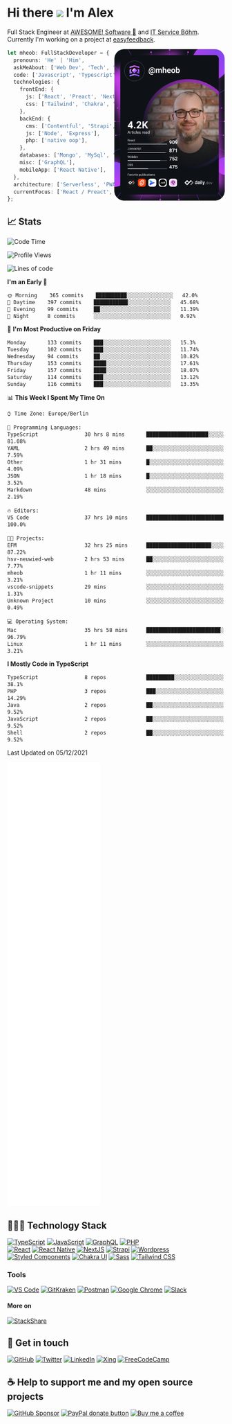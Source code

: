 # Hi there <img src="https://media.giphy.com/media/hvRJCLFzcasrR4ia7z/giphy.gif" width="25px"> I'm Alex

Full Stack Engineer at [AWESOME! Software 🚀](https://awesome-software.de/) and
[IT Service Böhm](https://www.its-boehm.de).\
Currently I'm working on a project at [easyfeedback](https://easy-feedback.de/).

<a href="https://app.daily.dev/mheob">
  <img
    align="right"
    width="256"
    src="https://raw.githubusercontent.com/mheob/mheob/devcard/devcard.svg"
    alt="Alexander Böhm's daily.dev Card"
  />
</a>

```ts
let mheob: FullStackDeveloper = {
  pronouns: 'He' | 'Him',
  askMeAbout: ['Web Dev', 'Tech', 'Soccer', 'Open Source'],
  code: ['Javascript', 'Typescript', 'PHP'],
  technologies: {
    frontEnd: {
      js: ['React', 'Preact', 'NextJS'],
      css: ['Tailwind', 'Chakra', 'Styled-Components'],
    },
    backEnd: {
      cms: ['Contentful', 'Strapi', 'WordPress', 'Craft CMS'],
      js: ['Node', 'Express'],
      php: ['native oop'],
    },
    databases: ['Mongo', 'MySql', 'SQLite'],
    misc: ['GraphQL'],
    mobileApp: ['React Native'],
  },
  architecture: ['Serverless', 'PWA', 'SPA'],
  currentFocus: ['React / Preact', 'NextJS', 'Open Source'],
};
```

## 📈 Stats

<!--START_SECTION:waka-->

![Code Time](http://img.shields.io/badge/Code%20Time-1%2C517%20hrs%2030%20mins-blue)

![Profile Views](http://img.shields.io/badge/Profile%20Views-290-blue)

![Lines of code](https://img.shields.io/badge/From%20Hello%20World%20I%27ve%20Written-142%20Thousand%20lines%20of%20code-blue)

**I'm an Early 🐤**

```text
🌞 Morning    365 commits    ██████████░░░░░░░░░░░░░░░   42.0%
🌆 Daytime    397 commits    ███████████░░░░░░░░░░░░░░   45.68%
🌃 Evening    99 commits     ██░░░░░░░░░░░░░░░░░░░░░░░   11.39%
🌙 Night      8 commits      ░░░░░░░░░░░░░░░░░░░░░░░░░   0.92%
```

📅 **I'm Most Productive on Friday**

```text
Monday       133 commits    ███░░░░░░░░░░░░░░░░░░░░░░   15.3%
Tuesday      102 commits    ███░░░░░░░░░░░░░░░░░░░░░░   11.74%
Wednesday    94 commits     ██░░░░░░░░░░░░░░░░░░░░░░░   10.82%
Thursday     153 commits    ████░░░░░░░░░░░░░░░░░░░░░   17.61%
Friday       157 commits    ████░░░░░░░░░░░░░░░░░░░░░   18.07%
Saturday     114 commits    ███░░░░░░░░░░░░░░░░░░░░░░   13.12%
Sunday       116 commits    ███░░░░░░░░░░░░░░░░░░░░░░   13.35%
```

📊 **This Week I Spent My Time On**

```text
⌚︎ Time Zone: Europe/Berlin

💬 Programming Languages:
TypeScript               30 hrs 8 mins       ████████████████████░░░░░   81.08%
YAML                     2 hrs 49 mins       ██░░░░░░░░░░░░░░░░░░░░░░░   7.59%
Other                    1 hr 31 mins        █░░░░░░░░░░░░░░░░░░░░░░░░   4.09%
JSON                     1 hr 18 mins        █░░░░░░░░░░░░░░░░░░░░░░░░   3.52%
Markdown                 48 mins             ░░░░░░░░░░░░░░░░░░░░░░░░░   2.19%

🔥 Editors:
VS Code                  37 hrs 10 mins      █████████████████████████   100.0%

🐱‍💻 Projects:
EFM                      32 hrs 25 mins      █████████████████████░░░░   87.22%
hsv-neuwied-web          2 hrs 53 mins       ██░░░░░░░░░░░░░░░░░░░░░░░   7.77%
mheob                    1 hr 11 mins        ░░░░░░░░░░░░░░░░░░░░░░░░░   3.21%
vscode-snippets          29 mins             ░░░░░░░░░░░░░░░░░░░░░░░░░   1.31%
Unknown Project          10 mins             ░░░░░░░░░░░░░░░░░░░░░░░░░   0.49%

💻 Operating System:
Mac                      35 hrs 58 mins      ████████████████████████░   96.79%
Linux                    1 hr 11 mins        ░░░░░░░░░░░░░░░░░░░░░░░░░   3.21%
```

**I Mostly Code in TypeScript**

```text
TypeScript               8 repos             █████████░░░░░░░░░░░░░░░░   38.1%
PHP                      3 repos             ███░░░░░░░░░░░░░░░░░░░░░░   14.29%
Java                     2 repos             ██░░░░░░░░░░░░░░░░░░░░░░░   9.52%
JavaScript               2 repos             ██░░░░░░░░░░░░░░░░░░░░░░░   9.52%
Shell                    2 repos             ██░░░░░░░░░░░░░░░░░░░░░░░   9.52%
```

Last Updated on 05/12/2021

<!--END_SECTION:waka-->

![GitHub Metrics](https://raw.githubusercontent.com/mheob/mheob/github-metrics/github-metrics.svg)

## 🧑🏽‍💻 Technology Stack

[![TypeScript](https://img.shields.io/badge/TypeScript-007ACC.svg?&style=for-the-badge&logo=typescript&logoColor=white)](https://www.typescriptlang.org/)
[![JavaScript](https://img.shields.io/badge/JavaScript-F7DF1E.svg?&style=for-the-badge&logo=javascript&logoColor=black)](https://en.wikipedia.org/wiki/JavaScript)
[![GraphQL](https://img.shields.io/badge/GrapQL-E10098.svg?style=for-the-badge&logo=graphql&logoColor=white)](https://graphql.org/)
[![PHP](https://img.shields.io/badge/php-777BB4.svg?&style=for-the-badge&logo=php&logoColor=white)](https://php.net/)
\
[![React](https://img.shields.io/badge/React-20232A.svg?&style=for-the-badge&logo=react&logoColor=61DAFB)](https://reactjs.org/)
[![React Native](https://img.shields.io/badge/React_Native-20232A.svg?&style=for-the-badge&logo=react&logoColor=61DAFB)](https://reactnative.dev/)
[![NextJS](https://img.shields.io/badge/NextJs-000000.svg?style=for-the-badge&logo=next.js&logoColor=white)](https://nextjs.org/)
[![Strapi](https://img.shields.io/badge/Strapi-2F2E8B.svg?style=for-the-badge&logo=strapi&logoColor=white)](https://strapi.io/)
[![Wordpress](https://img.shields.io/badge/Wordpress-21759B.svg?style=for-the-badge&logo=wordpress&logoColor=white)](https://wordpress.org/)
\
[![Styled Components](https://img.shields.io/badge/Styled_Components-DB7093.svg?style=for-the-badge&logo=styled-components&logoColor=white)](https://styled-components.com/)
[![Chakra UI](https://img.shields.io/badge/Chakra_UI-319795.svg?style=for-the-badge&logo=chakra-ui&logoColor=white)](https://chakra-ui.com/)
[![Sass](https://img.shields.io/badge/Sass-CC6699.svg?&style=for-the-badge&logo=sass&logoColor=white)](https://sass-lang.com/)
[![Tailwind CSS](https://img.shields.io/badge/TailwindCSS-38B2AC.svg?&style=for-the-badge&logo=tailwind-css&logoColor=white)](https://tailwindcss.com/)

### Tools

[![VS Code](https://img.shields.io/badge/VS_Code-007ACC.svg?&style=for-the-badge&logo=visual-studio-code&logoColor=white)](https://code.visualstudio.com/)
[![GitKraken](https://img.shields.io/badge/GitKraken%2A-179287.svg?&style=for-the-badge&logo=gitkraken&logoColor=white)](https://www.gitkraken.com/invite/sPijQ3nc)
[![Postman](https://img.shields.io/badge/Postman-FF6C37.svg?&style=for-the-badge&logo=postman&logoColor=white)](https://www.postman.com/)
[![Google Chrome](https://img.shields.io/badge/Google_Chrome-4285F4.svg?&style=for-the-badge&logo=google-chrome&logoColor=white)](https://www.google.de/chrome/)
[![Slack](https://img.shields.io/badge/Slack-4A154B.svg?&style=for-the-badge&logo=slack&logoColor=white)](https://slack.com/)

#### More on

[![StackShare](https://img.shields.io/badge/StackShare-008FF9.svg?style=for-the-badge&logo=stackshare&logoColor=white)](https://stackshare.io/mheob/general)

## 💬 Get in touch

[![GitHub](https://img.shields.io/badge/github-100000.svg?&style=for-the-badge&logo=github&logoColor=white)](https://github.com/mheob)
[![Twitter](https://img.shields.io/badge/twitter-1DA1F2.svg?&style=for-the-badge&logo=twitter&logoColor=white)](https://twitter.com/mheob_a)
[![LinkedIn](https://img.shields.io/badge/LinkedIn-0077B5.svg?style=for-the-badge&logo=linkedin&logoColor=white)](https://www.linkedin.com/in/itsb)
[![Xing](https://img.shields.io/badge/Xing-006567.svg?style=for-the-badge&logo=xing&logoColor=white)](https://www.xing.com/profile/Alexander_Boehm64)
[![FreeCodeCamp](https://img.shields.io/badge/FreeCodeCamp-0A0B23.svg?style=for-the-badge&logo=freecodecamp&logoColor=white)](https://www.freecodecamp.org/mheob)

## ☕️ Help to support me and my open source projects

[![GitHub Sponsor](https://img.shields.io/badge/Sponsor-100000.svg?&style=for-the-badge&logo=github&logoColor=white)](https://github.com/sponsors/mheob)
[![PayPal donate button](https://img.shields.io/badge/paypal-00457C.svg?&style=for-the-badge&logo=paypal&logoColor=white)](https://www.paypal.me/mheob)
[![Buy me a coffee](https://img.shields.io/badge/Buy%20me%20a%20coffee-FF813F.svg?style=for-the-badge&logo=buy%20me%20a%20coffee&logoColor=white)](https://www.buymeacoffee.com/mheob)
